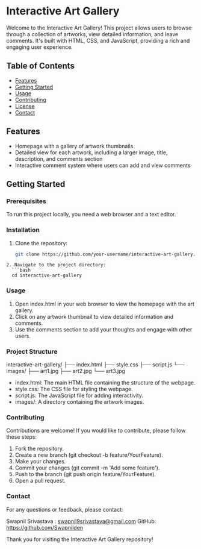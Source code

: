# Interactive Art Gallery

Welcome to the Interactive Art Gallery! This project allows users to browse through a collection of artworks, view detailed information, and leave comments. It's built with HTML, CSS, and JavaScript, providing a rich and engaging user experience.

## Table of Contents
- [Features](#features)
- [Getting Started](#getting-started)
- [Usage](#usage)
- [Contributing](#contributing)
- [License](#license)
- [Contact](#contact)

## Features
- Homepage with a gallery of artwork thumbnails
- Detailed view for each artwork, including a larger image, title, description, and comments section
- Interactive comment system where users can add and view comments

## Getting Started

### Prerequisites
To run this project locally, you need a web browser and a text editor.

### Installation
1. Clone the repository:
   ```bash
   git clone https://github.com/your-username/interactive-art-gallery.git
```
2. Navigate to the project directory:
  ```bash
  cd interactive-art-gallery
```

### Usage
1. Open index.html in your web browser to view the homepage with the art gallery.
2. Click on any artwork thumbnail to view detailed information and comments.
3. Use the comments section to add your thoughts and engage with other users.

### Project Structure
  interactive-art-gallery/
  ├── index.html
  ├── style.css
  ├── script.js
  └── images/
      ├── art1.jpg
      ├── art2.jpg
      └── art3.jpg
- index.html: The main HTML file containing the structure of the webpage.
- style.css: The CSS file for styling the webpage.
- script.js: The JavaScript file for adding interactivity.
- images/: A directory containing the artwork images.

### Contributing
Contributions are welcome! If you would like to contribute, please follow these steps:

1. Fork the repository.
2. Create a new branch (git checkout -b feature/YourFeature).
3. Make your changes.
4. Commit your changes (git commit -m 'Add some feature').
5. Push to the branch (git push origin feature/YourFeature).
6. Open a pull request.

### Contact

For any questions or feedback, please contact:

Swapnil Srivastava : swapnil9srivastava@gmail.com
GitHub: https://github.com/Swapnilden

Thank you for visiting the Interactive Art Gallery repository!
